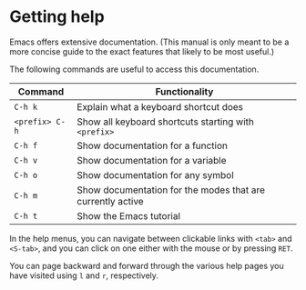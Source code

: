 # Getting help

Emacs offers extensive documentation. (This manual is only meant to be
a more concise guide to the exact features that likely to be most
useful.)

The following commands are useful to access this documentation.

| Command        | Functionality                                              |
| -------------- | ---------------------------------------------------------- |
| `C-h k`        | Explain what a keyboard shortcut does                      |
| `<prefix> C-h` | Show all keyboard shortcuts starting with `<prefix>`       |
| `C-h f`        | Show documentation for a function                          |
| `C-h v`        | Show documentation for a variable                          |
| `C-h o`        | Show documentation for any symbol                          |
| `C-h m`        | Show documentation for the modes that are currently active |
| `C-h t`        | Show the Emacs tutorial                                    |

In the help menus, you can navigate between clickable links with
`<tab>` and `<S-tab>`, and you can click on one either with the mouse
or by pressing `RET`.

You can page backward and forward through the various help pages you
have visited using `l` and `r`, respectively.
